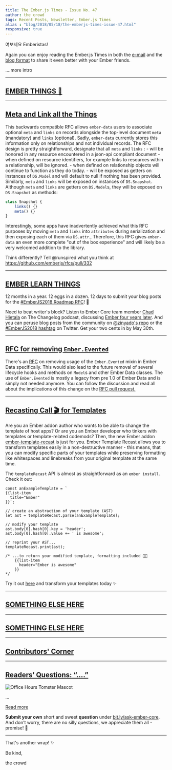 ```yaml
---
title: The Ember.js Times - Issue No. 47
author: the crowd
tags: Recent Posts, Newsletter, Ember.js Times
alias : "blog/2018/05/18/the-emberjs-times-issue-47.html"
responsive: true
---
```


여보세요 Emberistas!

Again you can enjoy reading the Ember.js Times in both the [e-mail](https://the-emberjs-times.ongoodbits.com/2018/05/18/issue-47) and the [blog format](https://emberjs.com/blog/2018/05/18/the-emberjs-times-issue-47.html) to share it even better with your Ember friends.

....more intro

---

## [EMBER THINGS 🐹](#your-url-here)


---

## [Meta and Link all the Things](#https://github.com/emberjs/rfcs/pull/332)

This backwards compatible RFC allows `ember-data` users to associate optional `meta` and `links` on records alongside the top-level document `meta` (mandatory) and `links` (optional).  Sadly, `ember-data` currently stores this information only on relationships and not individual records.  The RFC design is pretty straightforward, designate that all `meta` and `links` :
	- will be honored in any resource encountered in a json-api compliant document
	- when defined on resource identifiers, for example links to resources within a relationship, will be ignored.
	- when defined on relationship objects will continue to function as they do today.
	- will be exposed as getters on instances of `DS.Model` and will default to null if nothing has been provided.
Similarly, `meta` and `links` will be exposed on instances of `DS.Snapshot`. Although `meta` and `links` are getters on `DS.Model`s, they will be exposed on `DS.Snapshot` as methods:
```js
class Snapshot {
    links() {}
	meta() {}
}
```
Interestingly, some apps have inadvertently achieved what this RFC purposes by moving `meta` and `links` into `attributes` during serialization and then exposing each of them via `DS.attr`., Therefore, this RFC gives `ember-data` an even more complete "out of the box experience" and will likely be a very welcomed addition to the library.  

Think differently? Tell @runspired what you think at https://github.com/emberjs/rfcs/pull/332

---

## [EMBER LEARN THINGS](#your-url-here)

12 months in a year. 12 eggs in a dozen. 12 days to submit your blog posts for the [#EmberJS2018 Roadmap RFC](https://emberjs.com/blog/2018/05/02/ember-2018-roadmap-call-for-posts.html)! 📝

Need to beat writer's block? Listen to Ember Core team member [Chad Hietala](https://github.com/chadhietala) on The Changelog podcast, discussing [Ember four years later](https://changelog.com/podcast/293). And you can peruse blog posts from the community on [@zinyado's repo](https://github.com/zinyando/emberjs2018-posts) or the [#EmberJS2018 hashtag](https://twitter.com/search?q=%23EmberJS2018) on Twitter. Get your two cents in by May 30th.

---

## [RFC for removing `Ember.Evented`](https://github.com/emberjs/rfcs/pull/329)
There's an [RFC](https://github.com/emberjs/rfcs/pull/329) on removing usage of the `Ember.Evented` mixin in Ember Data specifically. This would also lead to the future removal of several lifecycle hooks and methods on `Model`s and other Ember Data classes. The use of `Ember.Evented` is mostly a legacy from pre 1.0 of Ember Data and is simply not needed anymore. You can follow the discussion and read all about the implications of this change on the [RFC pull request.](https://github.com/emberjs/rfcs/pull/329)

---

## [Recasting Call 🎬 for Templates](https://github.com/ember-template-lint/ember-template-recast)

Are you an Ember addon author who wants to be able to change the template of host apps? Or are you an Ember developer who tinkers with templates or template-related codemods? Then, the new Ember addon [ember-template-recast](https://github.com/ember-template-lint/ember-template-recast) is just for you.
Ember Template Recast allows you to transform templates easily in a non-destructive manner - this means, that you can modify specific parts of your templates while preserving formatting like whitespaces and linebreaks from your original template at the same time.

The `templateRecast` API is almost as straightforward as an `ember install`. Check it out:

```
const anExampleTemplate = `
{{list-item
  title="Ember"
}}`;

// create an abstraction of your template (AST)
let ast = templateRecast.parse(anExampleTemplate);

// modify your template
ast.body[0].hash[0].key = 'header';
ast.body[0].hash[0].value += ' is awesome';

// reprint your AST...
templateRecast.print(ast);

/* ...to return your modified template, formatting included 💁🏻
	{{list-item
	  header="Ember is awesome"
	}}
*/
```

Try it out [here](https://github.com/ember-template-lint/ember-template-recast) and transform your templates today ✨

---

## [SOMETHING ELSE HERE](#your-url-here)


---

## [SOMETHING ELSE HERE](#your-url-here)


---

## [Contributors' Corner](https://guides.emberjs.com/v3.1.0/contributing/repositories/)


---

## [Readers’ Questions: “....”](#praying-for-a-question)

<div class="blog-row">
  <img class="float-right small transparent padded" alt="Office Hours Tomster Mascot" title="Readers' Questions" src="/images/tomsters/officehours.png" />

  <p>...</p>

</div>

<div class="blog-row">
<a class="ember-button ember-button--centered" href="#">Read more</a>
</div>

**Submit your own** short and sweet **question** under [bit.ly/ask-ember-core](https://bit.ly/ask-ember-core). And don’t worry, there are no silly questions, we appreciate them all - promise! 🤞

---

That's another wrap!  ✨

Be kind,

the crowd
